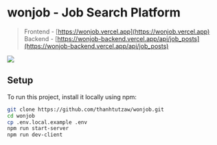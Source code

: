 # wonjob - Job Search Platform
> Frontend - [https://wonjob.vercel.app](https://wonjob.vercel.app)
<br> Backend - [https://wonjob-backend.vercel.app/api/job_posts](https://wonjob-backend.vercel.app/api/job_posts)

<p text-align="center"><img src="https://skillicons.dev/icons?i=vue,mongo,nodejs,express" /></p>
    

## Setup

To run this project, install it locally using npm:

```bash
git clone https://github.com/thanhtutzaw/wonjob.git
cd wonjob
cp .env.local.example .env
npm run start-server
npm run dev-client
```
